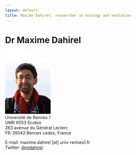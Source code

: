 ```yaml
---
layout: default
title: Maxime Dahirel, researcher in ecology and evolution
---
```


# Dr Maxime Dahirel
<img src="/images/contact3.jpg" width="150"/><br>
Université de Rennes 1<br>
UMR 6553 Ecobio<br>
263 avenue du Général Leclerc<br>
FR-35042 Rennes cedex, France


E-mail: maxime.dahirel \[at\] univ-rennes1.fr\
Twitter: [@mdahirel](href="http://twitter.com/mdahirel")
